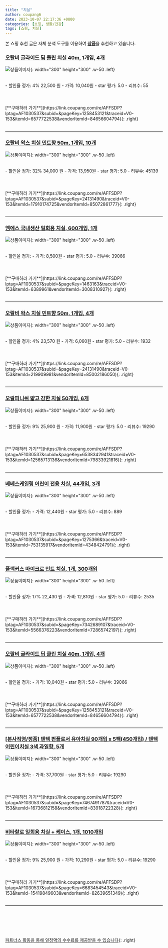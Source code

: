 ```yaml
---
title: "치실"
author: coupang6
date: 2023-10-07 22:17:36 +0800
categories: [쇼핑, 생활/건강]
tags: [쇼핑, 치실]
---
```


본 쇼핑 추천 글은 자체 분석 도구를 이용하여 [**상품**](https://link.coupang.com/a/bao1ui)을 추천하고 있습니다.

### [오랄비 글라이드 딥 클린 치실 40m, 1개입, 4개](https://link.coupang.com/re/AFFSDP?lptag=AF1030537&subid=&pageKey=1258453121&traceid=V0-153&itemId=6577722538&vendorItemId=84656604794)

![상품이미지](https://thumbnail9.coupangcdn.com/thumbnails/remote/230x230ex/image/retail/images/7355033958209113-6816c4fc-3e8d-47ad-be5e-bf9681289ab6.crdownload){: width="300" height="300" .w-50 .left}


<br>
- 할인율 정가: 4%  22,500   원
- 가격: 10,040원
- star 평가: 5.0
- 리뷰수: 55
<br>
<br>
<br>
<br>
[**구매하러 가기**](https://link.coupang.com/re/AFFSDP?lptag=AF1030537&subid=&pageKey=1258453121&traceid=V0-153&itemId=6577722538&vendorItemId=84656604794){: .right}
<br>
<br>

---

### [오랄비 왁스 치실 민트향 50m, 1개입, 10개](https://link.coupang.com/re/AFFSDP?lptag=AF1030537&subid=&pageKey=24131490&traceid=V0-153&itemId=17910174725&vendorItemId=85072861777)

![상품이미지](https://thumbnail7.coupangcdn.com/thumbnails/remote/230x230ex/image/retail/images/708387843911131-acf33041-f092-492b-8001-1200dc6adaa4.jpg){: width="300" height="300" .w-50 .left}


<br>
- 할인율 정가: 32%  34,000   원
- 가격: 13,950원
- star 평가: 5.0
- 리뷰수: 45139
<br>
<br>
<br>
<br>
[**구매하러 가기**](https://link.coupang.com/re/AFFSDP?lptag=AF1030537&subid=&pageKey=24131490&traceid=V0-153&itemId=17910174725&vendorItemId=85072861777){: .right}
<br>
<br>

---

### [엠에스 국내생산 일회용 치실, 600개입, 1개](https://link.coupang.com/re/AFFSDP?lptag=AF1030537&subid=&pageKey=1463163&traceid=V0-153&itemId=6389961&vendorItemId=3008310927)

![상품이미지](https://thumbnail6.coupangcdn.com/thumbnails/remote/230x230ex/image/retail/images/192169897412599-8913fb0f-44bd-4ad6-b580-8880b49cc402.jpg){: width="300" height="300" .w-50 .left}


<br>
- 할인율 정가: 
- 가격: 8,500원
- star 평가: 5.0
- 리뷰수: 39066
<br>
<br>
<br>
<br>
[**구매하러 가기**](https://link.coupang.com/re/AFFSDP?lptag=AF1030537&subid=&pageKey=1463163&traceid=V0-153&itemId=6389961&vendorItemId=3008310927){: .right}
<br>
<br>

---

### [오랄비 왁스 치실 민트향 50m, 1개입, 4개](https://link.coupang.com/re/AFFSDP?lptag=AF1030537&subid=&pageKey=24131490&traceid=V0-153&itemId=219909981&vendorItemId=85002186050)

![상품이미지](https://thumbnail7.coupangcdn.com/thumbnails/remote/230x230ex/image/retail/images/1142929554888671-7339534f-5792-4341-9354-ac9097e5ab8e.jpg){: width="300" height="300" .w-50 .left}


<br>
- 할인율 정가: 4%  23,570   원
- 가격: 6,060원
- star 평가: 5.0
- 리뷰수: 1932
<br>
<br>
<br>
<br>
[**구매하러 가기**](https://link.coupang.com/re/AFFSDP?lptag=AF1030537&subid=&pageKey=24131490&traceid=V0-153&itemId=219909981&vendorItemId=85002186050){: .right}
<br>
<br>

---

### [오랄피니쉬 얇고 강한 치실 50개입, 6개](https://link.coupang.com/re/AFFSDP?lptag=AF1030537&subid=&pageKey=6538342941&traceid=V0-153&itemId=12565713136&vendorItemId=79833921816)

![상품이미지](https://thumbnail8.coupangcdn.com/thumbnails/remote/230x230ex/image/retail/images/7700962626090931-5f08d53f-966a-4952-9551-cf04d3413a98.png){: width="300" height="300" .w-50 .left}


<br>
- 할인율 정가: 9%  25,900   원
- 가격: 11,900원
- star 평가: 5.0
- 리뷰수: 19290
<br>
<br>
<br>
<br>
[**구매하러 가기**](https://link.coupang.com/re/AFFSDP?lptag=AF1030537&subid=&pageKey=6538342941&traceid=V0-153&itemId=12565713136&vendorItemId=79833921816){: .right}
<br>
<br>

---

### [베베스케일링 어린이 전용 치실, 44개입, 3개](https://link.coupang.com/re/AFFSDP?lptag=AF1030537&subid=&pageKey=1275366&traceid=V0-153&itemId=753135917&vendorItemId=4348424791)

![상품이미지](https://thumbnail8.coupangcdn.com/thumbnails/remote/230x230ex/image/retail/images/2019/01/30/19/4/dd275cce-b0f4-4c2b-8be3-7351511e433d.jpg){: width="300" height="300" .w-50 .left}


<br>
- 할인율 정가: 
- 가격: 12,440원
- star 평가: 5.0
- 리뷰수: 889
<br>
<br>
<br>
<br>
[**구매하러 가기**](https://link.coupang.com/re/AFFSDP?lptag=AF1030537&subid=&pageKey=1275366&traceid=V0-153&itemId=753135917&vendorItemId=4348424791){: .right}
<br>
<br>

---

### [플랙커스 마이크로 민트 치실, 1개, 300개입](https://link.coupang.com/re/AFFSDP?lptag=AF1030537&subid=&pageKey=7342689107&traceid=V0-153&itemId=5566376223&vendorItemId=72865742197)

![상품이미지](https://thumbnail9.coupangcdn.com/thumbnails/remote/230x230ex/image/retail/images/4962933637265997-2038b00b-71c0-4858-bdfe-1ab17634e322.jpg){: width="300" height="300" .w-50 .left}


<br>
- 할인율 정가: 17%  22,430   원
- 가격: 12,810원
- star 평가: 5.0
- 리뷰수: 2535
<br>
<br>
<br>
<br>
[**구매하러 가기**](https://link.coupang.com/re/AFFSDP?lptag=AF1030537&subid=&pageKey=7342689107&traceid=V0-153&itemId=5566376223&vendorItemId=72865742197){: .right}
<br>
<br>

---

### [오랄비 글라이드 딥 클린 치실 40m, 1개입, 4개](https://link.coupang.com/re/AFFSDP?lptag=AF1030537&subid=&pageKey=1258453121&traceid=V0-153&itemId=6577722538&vendorItemId=84656604794)

![상품이미지](https://thumbnail9.coupangcdn.com/thumbnails/remote/230x230ex/image/retail/images/7355033958209113-6816c4fc-3e8d-47ad-be5e-bf9681289ab6.crdownload){: width="300" height="300" .w-50 .left}


<br>
- 할인율 정가: 
- 가격: 10,040원
- star 평가: 5.0
- 리뷰수: 39066
<br>
<br>
<br>
<br>
[**구매하러 가기**](https://link.coupang.com/re/AFFSDP?lptag=AF1030537&subid=&pageKey=1258453121&traceid=V0-153&itemId=6577722538&vendorItemId=84656604794){: .right}
<br>
<br>

---

### [[본사직영/정품] 덴텍 펀플로서 유아치실 90개입 x 5팩(450개입) / 덴텍 어린이치실 3색 과일향, 5개](https://link.coupang.com/re/AFFSDP?lptag=AF1030537&subid=&pageKey=7467491787&traceid=V0-153&itemId=16736812158&vendorItemId=83918722328)

![상품이미지](https://thumbnail7.coupangcdn.com/thumbnails/remote/230x230ex/image/vendor_inventory/69e5/992ef98ac6b7cf97e9ee916583825f5ff93e07f72d244a2afc0a9cdedd6c.jpg){: width="300" height="300" .w-50 .left}


<br>
- 할인율 정가: 
- 가격: 37,700원
- star 평가: 5.0
- 리뷰수: 19290
<br>
<br>
<br>
<br>
[**구매하러 가기**](https://link.coupang.com/re/AFFSDP?lptag=AF1030537&subid=&pageKey=7467491787&traceid=V0-153&itemId=16736812158&vendorItemId=83918722328){: .right}
<br>
<br>

---

### [비타할로 일회용 치실 + 케이스, 1개, 1010개입](https://link.coupang.com/re/AFFSDP?lptag=AF1030537&subid=&pageKey=6683454543&traceid=V0-153&itemId=15419849603&vendorItemId=82639651349)

![상품이미지](https://thumbnail6.coupangcdn.com/thumbnails/remote/230x230ex/image/retail/images/823791838979313-4d14ab5c-66dd-4039-b342-117d497419e2.jpg){: width="300" height="300" .w-50 .left}


<br>
- 할인율 정가: 9%  25,900   원
- 가격: 10,290원
- star 평가: 5.0
- 리뷰수: 19290
<br>
<br>
<br>
<br>
[**구매하러 가기**](https://link.coupang.com/re/AFFSDP?lptag=AF1030537&subid=&pageKey=6683454543&traceid=V0-153&itemId=15419849603&vendorItemId=82639651349){: .right}
<br>
<br>

---
<br><br><br><br><br> [파트너스 활동을 통해 일정액의 수수료를 제공받을 수 있습니다](https://link.coupang.com/a/bao1ui){: .right}